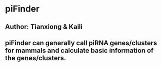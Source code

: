 # piFinder  
## Author: Tianxiong & Kaili  
## piFinder can generally call piRNA genes/clusters for mammals and calculate basic information of the genes/clusters.  
